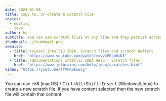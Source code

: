 ```yaml
---
date: 2021-01-08
title: Copy to, or create a Scratch File
topics:
  - editing
  - java
author: hs
subtitle: You can use scratch files at any time and they persist across all versions of IntelliJ IDEA.
thumbnail: ./thumbnail.png
seealso:
  - title: (video) IntelliJ IDEA. Scratch files and scratch buffers
    href: "https://www.youtube.com/watch?v=vVcPEcbRiNI"
  - title: (documentation) IntelliJ IDEA Help - Scratch files
    href: "https://www.jetbrains.com/help/idea/scratches.html"
video: "https://youtu.be/lfVFK6kuECg"
---
```


You can use <kbd>⇧⌘N</kbd> (macOS) / <kbd>Ctrl+Alt+Shift+Insert</kbd> (Windows/Linux) to create a new scratch file. If you have content selected then the new scratch file will contain that content.
